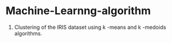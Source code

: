 # Machine-Learnng-algorithm

1. Clustering of the IRIS dataset using k -means and k -medoids algorithms.

